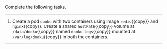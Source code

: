 Complete the following tasks.

---

1. Create a pod `dooku` with two containers  using image `redis`{{copy}} and `nginx`{{copy}}. Create a shared `hostPath`{{copy}} volume at `/data/dooku`{{copy}} named `dooku-logs`{{copy}} mounted at `/var/log/dooku`{{copy}} in both the containers.

---
<br/>
<br/>
